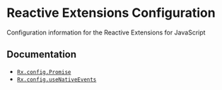 # Reactive Extensions Configuration #

Configuration information for the Reactive Extensions for JavaScript

## Documentation ##

- [`Rx.config.Promise`](promise.html)
- [`Rx.config.useNativeEvents`](usenativeevents.html)


